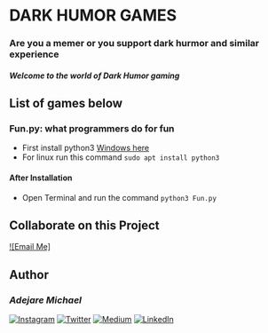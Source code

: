 # DARK HUMOR GAMES

### Are you a memer or you support dark hurmor and similar experience
##### Welcome to the world of Dark Humor gaming

## List of games below

### Fun.py: what programmers do for fun
- First install python3
[Windows here](https://www.python.org/downloads/)
- For linux run this command `sudo apt install python3`
#### After Installation
- Open Terminal and run the command `python3 Fun.py`


## Collaborate on this Project
[![Email Me]](mailto:shellterminal0@gmail.com)


## Author
### _Adejare Michael_

[![Instagram](https://img.shields.io/badge/follow%20me%20on-instagram-red)](https://www.instagram.com/shell.terminal)
[![Twitter](https://img.shields.io/badge/follow%20on-twitter-blue)](https://twitter.com/shell_terminal)
[![Medium](https://img.shields.io/badge/follow%20on-medium-dark)](https://medium.com/@shell-terminal)
[![LinkedIn](https://img.shields.io/badge/connect%20on-linkedin-87CEEB)](https://linkedin.com/in/metromaniageek)
